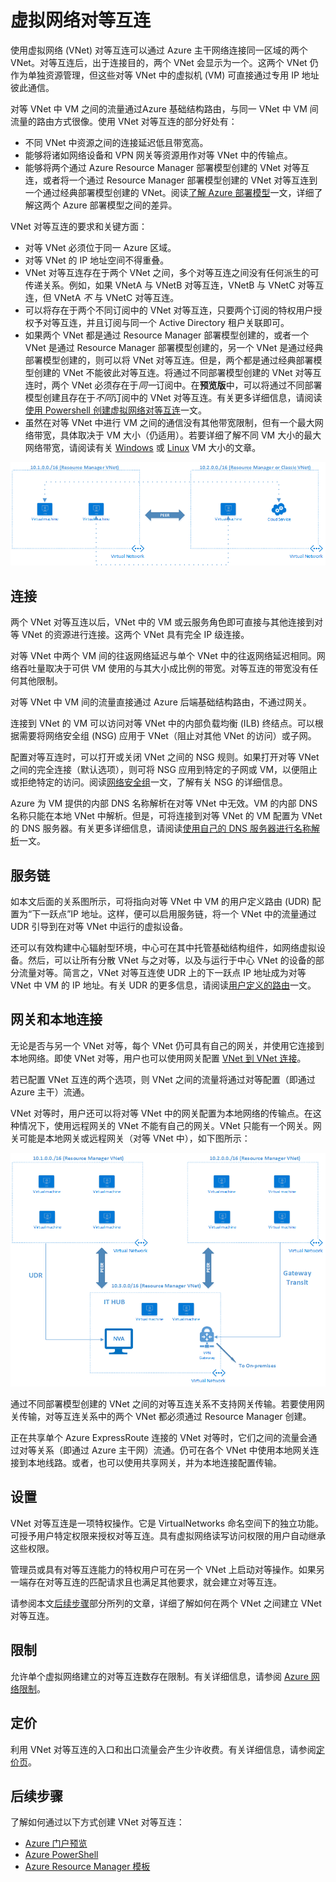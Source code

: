 <properties
    pageTitle="Azure 虚拟网络对等互连 | Azure"
    description="了解 Azure 中的虚拟网络对等互连。"
    services="virtual-network"
    documentationcenter="na"
    author="NarayanAnnamalai"
    manager="jefco"
    editor="tysonn" />
<tags
    ms.assetid="eb0ba07d-5fee-4db0-b1cb-a569b7060d2a"
    ms.service="virtual-network"
    ms.devlang="na"
    ms.topic="get-started-article"
    ms.tgt_pltfrm="na"
    ms.workload="infrastructure-services"
    ms.date="10/17/2016"
    wacn.date="03/24/2017"
    ms.author="narayan" />  


# 虚拟网络对等互连
使用虚拟网络 (VNet) 对等互连可以通过 Azure 主干网络连接同一区域的两个 VNet。对等互连后，出于连接目的，两个 VNet 会显示为一个。这两个 VNet 仍作为单独资源管理，但这些对等 VNet 中的虚拟机 (VM) 可直接通过专用 IP 地址彼此通信。

对等 VNet 中 VM 之间的流量通过Azure 基础结构路由，与同一 VNet 中 VM 间流量的路由方式很像。使用 VNet 对等互连的部分好处有：

* 不同 VNet 中资源之间的连接延迟低且带宽高。
* 能够将诸如网络设备和 VPN 网关等资源用作对等 VNet 中的传输点。
* 能够将两个通过 Azure Resource Manager 部署模型创建的 VNet 对等互连，或者将一个通过 Resource Manager 部署模型创建的 VNet 对等互连到一个通过经典部署模型创建的 VNet。阅读[了解 Azure 部署模型](/documentation/articles/resource-manager-deployment-model/)一文，详细了解这两个 Azure 部署模型之间的差异。

VNet 对等互连的要求和关键方面：

* 对等 VNet 必须位于同一 Azure 区域。
* 对等 VNet 的 IP 地址空间不得重叠。
* VNet 对等互连存在于两个 VNet 之间，多个对等互连之间没有任何派生的可传递关系。例如，如果 VNetA 与 VNetB 对等互连，VNetB 与 VNetC 对等互连，但 VNetA *不* 与 VNetC 对等互连。
* 可以将存在于两个不同订阅中的 VNet 对等互连，只要两个订阅的特权用户授权予对等互连，并且订阅与同一个 Active Directory 租户关联即可。
* 如果两个 VNet 都是通过 Resource Manager 部署模型创建的，或者一个 VNet 是通过 Resource Manager 部署模型创建的，另一个 VNet 是通过经典部署模型创建的，则可以将 VNet 对等互连。但是，两个都是通过经典部署模型创建的 VNet 不能彼此对等互连。将通过不同部署模型创建的 VNet 对等互连时，两个 VNet 必须存在于*同一*订阅中。在**预览版**中，可以将通过不同部署模型创建且存在于*不同*订阅中的 VNet 对等互连。有关更多详细信息，请阅读[使用 Powershell 创建虚拟网络对等互连](/documentation/articles/virtual-networks-create-vnetpeering-arm-ps/)一文。
* 虽然在对等 VNet 中进行 VM 之间的通信没有其他带宽限制，但有一个最大网络带宽，具体取决于 VM 大小（仍适用）。若要详细了解不同 VM 大小的最大网络带宽，请阅读有关 [Windows](/documentation/articles/virtual-machines-windows-sizes/) 或 [Linux](/documentation/articles/virtual-machines-linux-sizes/) VM 大小的文章。

![基本 VNet 对等互连](./media/virtual-networks-peering-overview/figure01.png)  


## 连接
两个 VNet 对等互连以后，VNet 中的 VM 或云服务角色即可直接与其他连接到对等 VNet 的资源进行连接。这两个 VNet 具有完全 IP 级连接。

对等 VNet 中两个 VM 间的往返网络延迟与单个 VNet 中的往返网络延迟相同。网络吞吐量取决于可供 VM 使用的与其大小成比例的带宽。对等互连的带宽没有任何其他限制。

对等 VNet 中 VM 间的流量直接通过 Azure 后端基础结构路由，不通过网关。

连接到 VNet 的 VM 可以访问对等 VNet 中的内部负载均衡 (ILB) 终结点。可以根据需要将网络安全组 (NSG) 应用于 VNet（阻止对其他 VNet 的访问）或子网。

配置对等互连时，可以打开或关闭 VNet 之间的 NSG 规则。如果打开对等 VNet 之间的完全连接（默认选项），则可将 NSG 应用到特定的子网或 VM，以便阻止或拒绝特定的访问。阅读[网络安全组](/documentation/articles/virtual-networks-nsg/)一文，了解有关 NSG 的详细信息。

Azure 为 VM 提供的内部 DNS 名称解析在对等 VNet 中无效。VM 的内部 DNS 名称只能在本地 VNet 中解析。但是，可将连接到对等 VNet 的 VM 配置为 VNet 的 DNS 服务器。有关更多详细信息，请阅读[使用自己的 DNS 服务器进行名称解析](/documentation/articles/virtual-networks-name-resolution-for-vms-and-role-instances/#name-resolution-using-your-own-dns-server)一文。

## 服务链
如本文后面的关系图所示，可将指向对等 VNet 中 VM 的用户定义路由 (UDR) 配置为“下一跃点”IP 地址。这样，便可以启用服务链，将一个 VNet 中的流量通过 UDR 引导到在对等 VNet 中运行的虚拟设备。

还可以有效构建中心辐射型环境，中心可在其中托管基础结构组件，如网络虚拟设备。然后，可以让所有分散 VNet 与之对等，以及与运行于中心 VNet 的设备的部分流量对等。简言之，VNet 对等互连使 UDR 上的下一跃点 IP 地址成为对等 VNet 中 VM 的 IP 地址。有关 UDR 的更多信息，请阅读[用户定义的路由](/documentation/articles/virtual-networks-udr-overview/)一文。

## 网关和本地连接
无论是否与另一个 VNet 对等，每个 VNet 仍可具有自己的网关，并使用它连接到本地网络。即使 VNet 对等，用户也可以使用网关配置 [VNet 到 VNet 连接](/documentation/articles/vpn-gateway-vnet-vnet-rm-ps/)。

若已配置 VNet 互连的两个选项，则 VNet 之间的流量将通过对等配置（即通过 Azure 主干）流通。

VNet 对等时，用户还可以将对等 VNet 中的网关配置为本地网络的传输点。在这种情况下，使用远程网关的 VNet 不能有自己的网关。VNet 只能有一个网关。网关可能是本地网关或远程网关（对等 VNet 中），如下图所示：

![VNet 对等传输](./media/virtual-networks-peering-overview/figure02.png)  


通过不同部署模型创建的 VNet 之间的对等互连关系不支持网关传输。若要使用网关传输，对等互连关系中的两个 VNet 都必须通过 Resource Manager 创建。

正在共享单个 Azure ExpressRoute 连接的 VNet 对等时，它们之间的流量会通过对等关系（即通过 Azure 主干网）流通。仍可在各个 VNet 中使用本地网关连接到本地线路。或者，也可以使用共享网关，并为本地连接配置传输。

## 设置
VNet 对等互连是一项特权操作。它是 VirtualNetworks 命名空间下的独立功能。可授予用户特定权限来授权对等互连。具有虚拟网络读写访问权限的用户自动继承这些权限。

管理员或具有对等互连能力的特权用户可在另一个 VNet 上启动对等操作。如果另一端存在对等互连的匹配请求且也满足其他要求，就会建立对等互连。

请参阅本文[后续步骤](#next-steps)部分所列的文章，详细了解如何在两个 VNet 之间建立 VNet 对等互连。

## 限制
允许单个虚拟网络建立的对等互连数存在限制。有关详细信息，请参阅 [Azure 网络限制](/documentation/articles/azure-subscription-service-limits/#networking-limits)。

## 定价
利用 VNet 对等互连的入口和出口流量会产生少许收费。有关详细信息，请参阅[定价页](/pricing/details/networking/)。

## <a name="next-steps"></a>后续步骤
了解如何通过以下方式创建 VNet 对等互连：

* [Azure 门户预览](/documentation/articles/virtual-networks-create-vnetpeering-arm-portal/)
* [Azure PowerShell](/documentation/articles/virtual-networks-create-vnetpeering-arm-ps/)
* [Azure Resource Manager 模板](/documentation/articles/virtual-networks-create-vnetpeering-arm-template-click/)

<!---HONumber=Mooncake_0320_2017-->
<!--Update_Description: wording update-->